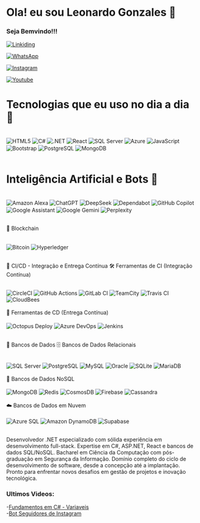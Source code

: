 # Ola! eu sou Leonardo Gonzales 🤙
### Seja Bemvindo!!!
[![Linkiding](https://img.shields.io/badge/LinkedIn-0077B5?style=for-the-badge&logo=linkedin&logoColor=white)](https://www.linkedin.com/in/leonardogonzalesmendoza/)

[![WhatsApp](https://img.shields.io/badge/WhatsApp-25D366?style=for-the-badge&logo=whatsapp&logoColor=white)](https://wa.link/p8k0ks)

[![Instagram](https://img.shields.io/badge/Instagram-E4405F?style=for-the-badge&logo=instagram&logoColor=white)](https://www.instagram.com/uba_life_medicina_e_desafios/)

[![Youtube](https://img.shields.io/badge/YouTube-FF0000?style=for-the-badge&logo=youtube&logoColor=white)](https://www.youtube.com/channel/UCXk-NiNvdaGvxnBEvasvslQ)

# Tecnologias que eu uso no dia a dia 🚀 
<div style="display: inline_block"><br> <img align="center" alt="HTML5" src="https://img.shields.io/badge/HTML5-E34F26?style=for-the-badge&logo=html5&logoColor=white"/> <img align="center" alt="C#" src="https://img.shields.io/badge/C%23-239120?style=for-the-badge&logo=c-sharp&logoColor=white"/> <img align="center" alt=".NET" src="https://img.shields.io/badge/.NET-5C2D91?style=for-the-badge&logo=.net&logoColor=white"/> <img align="center" alt="React" src="https://img.shields.io/badge/React-20232A?style=for-the-badge&logo=react&logoColor=61DAFB"/> <img align="center" alt="SQL Server" src="https://img.shields.io/badge/Microsoft%20SQL%20Server-CC2927?style=for-the-badge&logo=microsoft%20sql%20server&logoColor=white"/> <img align="center" alt="Azure" src="https://img.shields.io/badge/Microsoft_Azure-0089D6?style=for-the-badge&logo=microsoft-azure&logoColor=white"/> <img align="center" alt="JavaScript" src="https://img.shields.io/badge/JavaScript-F7DF1E?style=for-the-badge&logo=javascript&logoColor=black"/> <img align="center" alt="Bootstrap" src="https://img.shields.io/badge/Bootstrap-7952B3?style=for-the-badge&logo=bootstrap&logoColor=white"/> <img align="center" alt="PostgreSQL" src="https://img.shields.io/badge/PostgreSQL-4169E1?style=for-the-badge&logo=postgresql&logoColor=white"/> <img align="center" alt="MongoDB" src="https://img.shields.io/badge/MongoDB-47A248?style=for-the-badge&logo=mongodb&logoColor=white"/> </div><br/>

# Inteligência Artificial e Bots 🤖
<div style="display: inline_block"><br> 
  <img align="center" alt="Amazon Alexa" src="https://img.shields.io/badge/Amazon%20Alexa-52b5f7?style=for-the-badge&logo=amazon%20alexa&logoColor=white"/> 
  <img align="center" alt="ChatGPT" src="https://img.shields.io/badge/ChatGPT-74aa9c?style=for-the-badge&logo=openai&logoColor=white"/> 
  <img align="center" alt="DeepSeek" src="https://img.shields.io/badge/DeepSeek-003DA5?style=for-the-badge&logo=deepseek&logoColor=white"/>
  <img align="center" alt="Dependabot" src="https://img.shields.io/badge/Dependabot-025E8C?style=for-the-badge&logo=dependabot&logoColor=white"/> 
  <img align="center" alt="GitHub Copilot" src="https://img.shields.io/badge/GitHub%20Copilot-8957E5?style=for-the-badge&logo=github-copilot&logoColor=white"/> 
  <img align="center" alt="Google Assistant" src="https://img.shields.io/badge/Google%20Assistant-4285F4?style=for-the-badge&logo=google%20assistant&logoColor=white"/> 
  <img align="center" alt="Google Gemini" src="https://img.shields.io/badge/Google%20Gemini-8E75B2?style=for-the-badge&logo=google%20gemini&logoColor=white"/> 
  <img align="center" alt="Perplexity" src="https://img.shields.io/badge/Perplexity-000000?style=for-the-badge&logo=perplexity&logoColor=white"/> 
</div><br/>

🔗 Blockchain
<div style="display: inline_block"><br> <img align="center" alt="Bitcoin" src="https://img.shields.io/badge/Bitcoin-2F3134?style=for-the-badge&logo=bitcoin&logoColor=white"/> <img align="center" alt="Hyperledger" src="https://img.shields.io/badge/Hyperledger-2F3134?style=for-the-badge&logo=hyperledger&logoColor=white"/> </div><br/>

🔬 CI/CD - Integração e Entrega Contínua
🛠️ Ferramentas de CI (Integração Contínua)
<div style="display: inline_block"><br> <img align="center" alt="CircleCI" src="https://img.shields.io/badge/CircleCI-%23161616.svg?style=for-the-badge&logo=circleci&logoColor=white"/> <img align="center" alt="GitHub Actions" src="https://img.shields.io/badge/GitHub_Actions-%232671E5.svg?style=for-the-badge&logo=githubactions&logoColor=white"/> <img align="center" alt="GitLab CI" src="https://img.shields.io/badge/GitLab_CI-%23181717.svg?style=for-the-badge&logo=gitlab&logoColor=white"/> <img align="center" alt="TeamCity" src="https://img.shields.io/badge/TeamCity-000000.svg?style=for-the-badge&logo=teamcity&logoColor=white"/> <img align="center" alt="Travis CI" src="https://img.shields.io/badge/Travis_CI-%232B2F33.svg?style=for-the-badge&logo=travis&logoColor=white"/> <img align="center" alt="CloudBees" src="https://img.shields.io/badge/CloudBees-1997B5?style=for-the-badge&logo=cloudbees&logoColor=white"/> </div><br/>
🚀 Ferramentas de CD (Entrega Contínua)
<div style="display: inline_block"><br> <img align="center" alt="Octopus Deploy" src="https://img.shields.io/badge/Octopus_Deploy-0D80D8?style=for-the-badge&logo=octopusdeploy&logoColor=white"/> <img align="center" alt="Azure DevOps" src="https://img.shields.io/badge/Azure_DevOps-0078D7?style=for-the-badge&logo=azure-devops&logoColor=white"/> <img align="center" alt="Jenkins" src="https://img.shields.io/badge/Jenkins-D24939?style=for-the-badge&logo=jenkins&logoColor=white"/> </div><br/>

💾 Bancos de Dados
🗄️ Bancos de Dados Relacionais
<div style="display: inline_block"><br> <img align="center" alt="SQL Server" src="https://img.shields.io/badge/Microsoft%20SQL%20Server-CC2927?style=for-the-badge&logo=microsoft%20sql%20server&logoColor=white"/> <img align="center" alt="PostgreSQL" src="https://img.shields.io/badge/PostgreSQL-316192?style=for-the-badge&logo=postgresql&logoColor=white"/> <img align="center" alt="MySQL" src="https://img.shields.io/badge/MySQL-4479A1?style=for-the-badge&logo=mysql&logoColor=white"/> <img align="center" alt="Oracle" src="https://img.shields.io/badge/Oracle-F80000?style=for-the-badge&logo=oracle&logoColor=white"/> <img align="center" alt="SQLite" src="https://img.shields.io/badge/SQLite-07405E?style=for-the-badge&logo=sqlite&logoColor=white"/> <img align="center" alt="MariaDB" src="https://img.shields.io/badge/MariaDB-003545?style=for-the-badge&logo=mariadb&logoColor=white"/> </div><br/>
🎯 Bancos de Dados NoSQL
<div style="display: inline_block"><br> <img align="center" alt="MongoDB" src="https://img.shields.io/badge/MongoDB-47A248?style=for-the-badge&logo=mongodb&logoColor=white"/> <img align="center" alt="Redis" src="https://img.shields.io/badge/Redis-DC382D?style=for-the-badge&logo=redis&logoColor=white"/> <img align="center" alt="CosmosDB" src="https://img.shields.io/badge/Cosmos%20DB-2CA5E0?style=for-the-badge&logo=azure-cosmos-db&logoColor=white"/> <img align="center" alt="Firebase" src="https://img.shields.io/badge/Firebase-FFCA28?style=for-the-badge&logo=firebase&logoColor=black"/> <img align="center" alt="Cassandra" src="https://img.shields.io/badge/Cassandra-1287B1?style=for-the-badge&logo=apache-cassandra&logoColor=white"/> </div><br/>
☁️ Bancos de Dados em Nuvem
<div style="display: inline_block"><br> <img align="center" alt="Azure SQL" src="https://img.shields.io/badge/Azure%20SQL-0089D6?style=for-the-badge&logo=microsoft-azure&logoColor=white"/> <img align="center" alt="Amazon DynamoDB" src="https://img.shields.io/badge/Amazon%20DynamoDB-4053D6?style=for-the-badge&logo=amazon-dynamodb&logoColor=white"/> <img align="center" alt="Supabase" src="https://img.shields.io/badge/Supabase-3ECF8E?style=for-the-badge&logo=supabase&logoColor=white"/> </div><br/>

Desenvolvedor .NET especializado com sólida experiência em desenvolvimento full-stack. Expertise em C#, ASP.NET, React e bancos de dados SQL/NoSQL. Bacharel em Ciência da Computação com pós-graduação em Segurança da Informação. Domínio completo do ciclo de desenvolvimento de software, desde a concepção até a implantação. Pronto para enfrentar novos desafios em gestão de projetos e inovação tecnológica.

### Ultimos Videos:
-[Fundamentos em C# - Variaveis](https://www.youtube.com/watch?v=ge7VXC-XfZg)</br>
-[Bot Seguidores de Instagram](https://www.youtube.com/watch?v=Cs4Q66ybWRI&t=127s)</br>
